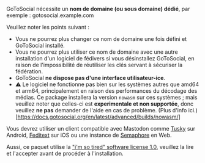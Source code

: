 GoToSocial nécessite un **nom de domaine (ou sous domaine) dédié**, par exemple : gotosocial.example.com

Veuillez noter les points suivant :

- Vous ne pourrez plus changer ce nom de domaine une fois défini et GoToSocial installé.  
- Vous ne pourrez plus utiliser ce nom de domaine avec une autre installation d'un logiciel de fédivers si vous désinstallez GoToSocial, en raison de l'impossibilité de réutiliser les clés servant à sécuriser la fédération.
- GoToSocial **ne dispose pas d'une interface utilisateur-ice**.
- ⚠️ Le logiciel ne fonctionne pas bien sur les systèmes autres que amd64 et arm64, principalement en raison des performances du décodage des médias. Ce package installera la version `nowasm` sur ces systèmes ; mais veuillez noter que celles-ci est **experimentale et non supportée**, donc veuillez **ne pas** demander de l'aide en cas de problème. (Plus d'info ici.)[https://docs.gotosocial.org/en/latest/advanced/builds/nowasm/]

Vous devrez utiliser un client compatible avec Mastodon comme [Tusky](https://tusky.app/) sur Android, [Feditext](https://github.com/feditext/feditext/blob/develop/README.md) sur iOS ou une instance de [Semaphore](https://semaphore.social/) en Web.

Aussi, ce paquet utilise la ["i'm so tired" software license 1.0](https://github.com/YunoHost-Apps/gotosocial_ynh/blob/master/LICENSE), veuillez la lire et l'accepter avant de procéder à l'installation.
